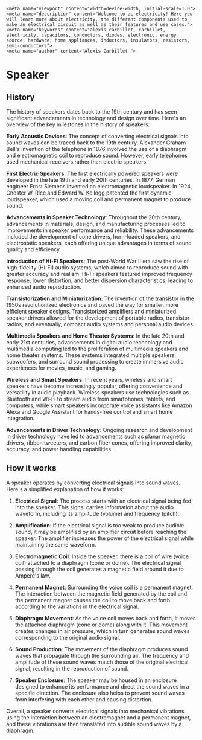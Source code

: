    <meta name="viewport" content="width=device-width, initial-scale=1.0">
    <meta name="description" content="Welcome to ac-electricity! Here you will learn more about electricity, the different components used to make an electrical circuit as well as their features and use cases.">
    <meta name="keywords" content="alexis carbillet, carbillet, electricity, capacitors, conductors, diodes, electronic, energy source, hardware, home appliances, inductors, insulators, resistors, semi-conductors">
    <meta name="author" content="Alexis Carbillet ">
</head>

# Speaker

## History

The history of speakers dates back to the 19th century and has seen significant advancements in technology and design over time. Here's an overview of the key milestones in the history of speakers:

**Early Acoustic Devices**: The concept of converting electrical signals into sound waves can be traced back to the 19th century. Alexander Graham Bell's invention of the telephone in 1876 involved the use of a diaphragm and electromagnetic coil to reproduce sound. However, early telephones used mechanical receivers rather than electric speakers.

**First Electric Speakers**: The first electrically powered speakers were developed in the late 19th and early 20th centuries. In 1877, German engineer Ernst Siemens invented an electromagnetic loudspeaker. In 1924, Chester W. Rice and Edward W. Kellogg patented the first dynamic loudspeaker, which used a moving coil and permanent magnet to produce sound.

**Advancements in Speaker Technology**: Throughout the 20th century, advancements in materials, design, and manufacturing processes led to improvements in speaker performance and reliability. These advancements included the development of cone drivers, horn-loaded speakers, and electrostatic speakers, each offering unique advantages in terms of sound quality and efficiency.

**Introduction of Hi-Fi Speakers**: The post-World War II era saw the rise of high-fidelity (Hi-Fi) audio systems, which aimed to reproduce sound with greater accuracy and realism. Hi-Fi speakers featured improved frequency response, lower distortion, and better dispersion characteristics, leading to enhanced audio reproduction.

**Transistorization and Miniaturization**: The invention of the transistor in the 1950s revolutionized electronics and paved the way for smaller, more efficient speaker designs. Transistorized amplifiers and miniaturized speaker drivers allowed for the development of portable radios, transistor radios, and eventually, compact audio systems and personal audio devices.

**Multimedia Speakers and Home Theater Systems**: In the late 20th and early 21st centuries, advancements in digital audio technology and multimedia computing led to the proliferation of multimedia speakers and home theater systems. These systems integrated multiple speakers, subwoofers, and surround sound processing to create immersive audio experiences for movies, music, and gaming.

**Wireless and Smart Speakers**: In recent years, wireless and smart speakers have become increasingly popular, offering convenience and versatility in audio playback. Wireless speakers use technologies such as Bluetooth and Wi-Fi to stream audio from smartphones, tablets, and computers, while smart speakers incorporate voice assistants like Amazon Alexa and Google Assistant for hands-free control and smart home integration.

**Advancements in Driver Technology**: Ongoing research and development in driver technology have led to advancements such as planar magnetic drivers, ribbon tweeters, and carbon fiber cones, offering improved clarity, accuracy, and power handling capabilities.

## How it works

A speaker operates by converting electrical signals into sound waves. Here's a simplified explanation of how it works:

1. **Electrical Signal**: The process starts with an electrical signal being fed into the speaker. This signal carries information about the audio waveform, including its amplitude (volume) and frequency (pitch).

2. **Amplification**: If the electrical signal is too weak to produce audible sound, it may be amplified by an amplifier circuit before reaching the speaker. The amplifier increases the power of the electrical signal while maintaining the same waveform.

3. **Electromagnetic Coil**: Inside the speaker, there is a coil of wire (voice coil) attached to a diaphragm (cone or dome). The electrical signal passing through the coil generates a magnetic field around it due to Ampere's law.

4. **Permanent Magnet**: Surrounding the voice coil is a permanent magnet. The interaction between the magnetic field generated by the coil and the permanent magnet causes the coil to move back and forth according to the variations in the electrical signal.

5. **Diaphragm Movement**: As the voice coil moves back and forth, it moves the attached diaphragm (cone or dome) along with it. This movement creates changes in air pressure, which in turn generates sound waves corresponding to the original audio signal.

6. **Sound Production**: The movement of the diaphragm produces sound waves that propagate through the surrounding air. The frequency and amplitude of these sound waves match those of the original electrical signal, resulting in the reproduction of sound.

7. **Speaker Enclosure**: The speaker may be housed in an enclosure designed to enhance its performance and direct the sound waves in a specific direction. The enclosure also helps to prevent sound waves from interfering with each other and causing distortion.

Overall, a speaker converts electrical signals into mechanical vibrations using the interaction between an electromagnet and a permanent magnet, and these vibrations are then translated into audible sound waves by a diaphragm.